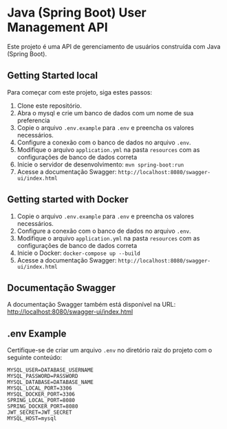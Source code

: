 # Java (Spring Boot) User Management API

Este projeto é uma API de gerenciamento de usuários construída com Java (Spring Boot).

## Getting Started local

Para começar com este projeto, siga estes passos:

1. Clone este repositório.
2. Abra o mysql e crie um banco de dados com um nome de sua preferencia
3. Copie o arquivo `.env.example` para `.env` e preencha os valores necessários.
4. Configure a conexão com o banco de dados no arquivo `.env`.
5. Modifique o arquivo `application.yml` na pasta `resources` com as configurações de banco de dados correta
6. Inicie o servidor de desenvolvimento: `mvn spring-boot:run`
7. Acesse a documentação Swagger: `http://localhost:8080/swagger-ui/index.html`

## Getting started with Docker

1. Copie o arquivo `.env.example` para `.env` e preencha os valores necessários.
2. Configure a conexão com o banco de dados no arquivo `.env`.
3. Modifique o arquivo `application.yml` na pasta `resources` com as configurações de banco de dados correta
4. Inicie o Docker: `docker-compose up --build`
5. Acesse a documentação Swagger: `http://localhost:8080/swagger-ui/index.html`

## Documentação Swagger

A documentação Swagger também está disponível na URL: [http://localhost:8080/swagger-ui/index.html](http://localhost:8080/swagger-ui/index.html)

## .env Example

Certifique-se de criar um arquivo `.env` no diretório raiz do projeto com o seguinte conteúdo:

```dotenv
MYSQL_USER=DATABASE_USERNAME
MYSQL_PASSWORD=PASSWORD
MYSQL_DATABASE=DATABASE_NAME
MYSQL_LOCAL_PORT=3306
MYSQL_DOCKER_PORT=3306
SPRING_LOCAL_PORT=8080
SPRING_DOCKER_PORT=8080
JWT_SECRET=JWT_SECRET
MYSQL_HOST=mysql
```
